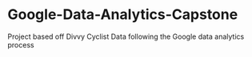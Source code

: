# Google-Data-Analytics-Capstone
Project based off Divvy Cyclist Data following the Google data analytics process
